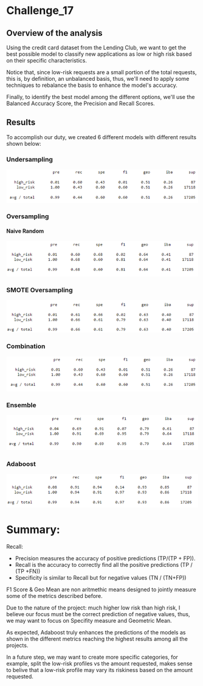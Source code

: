 # Challenge_17

## Overview of the analysis

Using the credit card dataset from the Lending Club, we want to get the best possible model to classify new applications as low or high risk based on their specific characteristics.

Notice that, since low-risk requests are a small portion of the total requests, this is, by definition, an unbalanced basis, thus, we'll need to apply some techniques to rebalance the basis to enhance the model's accuracy. 

Finally, to identify the best model among the different options, we'll use the Balanced Accuracy Score, the Precision and Recall Scores.

## Results

To accomplish our duty, we created 6 different models with different results shown below: 

### Undersampling

![Undersampling](Undersampling.png)

### Oversampling

#### Naive Random

![Naive](Naive.png)

### SMOTE Oversampling

![SMOTE](SMOTE.png)

### Combination 

![Combination](Combination.png)

### Ensemble

![Ensemble](Ensemble.png)

### Adaboost

![Adaboost](Adaboost.png)

# Summary:

Recall: 

- Precision measures the accuracy of positive predictions (TP/(TP + FP)).
- Recall is the accuracy to correctly find all the positive predictions (TP / (TP +FN))
- Specificity is similar to Recall but for negative values (TN / (TN+FP))

F1 Score & Geo Mean are non aritmethic means designed to jointly measure some of the metrics described before.  

Due to the nature of the project: much higher low risk than high risk, I believe our focus must be the correct prediction of negative values, thus, we may want to focus on Specifity measure and Geometric Mean. 

As expected, Adaboost truly enhances the predictions of the models as shown in the different metrics reaching the highest results among all the projects. 

In a future step, we may want to create more specific categories, for example, split the low-risk profiles vs the amount requested, makes sense to belive that a low-risk profile may vary its riskiness based on the amount requested.  
